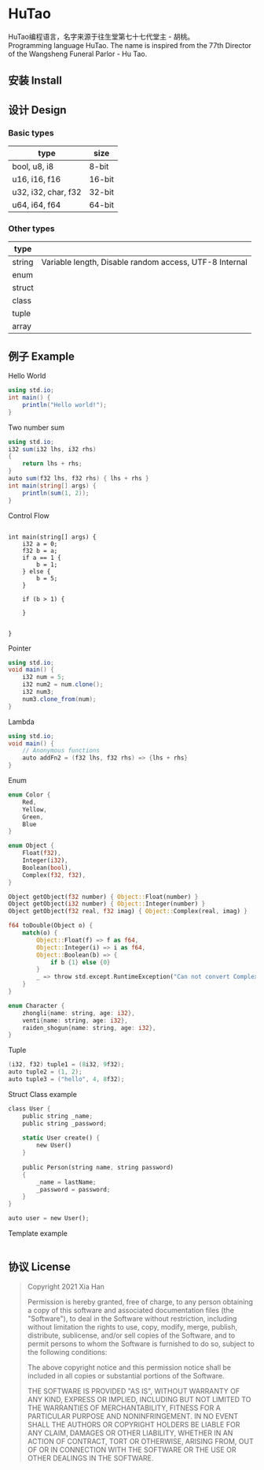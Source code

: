 # HuTao
HuTao编程语言，名字来源于往生堂第七十七代堂主 - 胡桃。  
Programming language HuTao. The name is inspired from the 77th Director of the Wangsheng Funeral Parlor - Hu Tao.  



## 安装 Install




## 设计 Design

### Basic types

| type                | size   |
| ------------------- | ------ |
| bool, u8, i8        | 8-bit  |
| u16, i16, f16       | 16-bit |
| u32, i32, char, f32 | 32-bit |
| u64, i64, f64       | 64-bit |

### Other types

| type   |                                                        |
| ------ | ------------------------------------------------------ |
| string | Variable length, Disable random access, UTF-8 Internal |
| enum   |                                                        |
| struct |                                                        |
| class  |                                                        |
| tuple  |                                                        |
| array  |                                                        |





## 例子 Example

Hello World

```c#
using std.io;
int main() {
    println("Hello world!");
}
```

Two number sum

```c#
using std.io;
i32 sum(i32 lhs, i32 rhs)
{
    return lhs + rhs;
}
auto sum(f32 lhs, f32 rhs) { lhs + rhs }
int main(string[] args) {
    println(sum(1, 2));
}
```

Control Flow

```

int main(string[] args) {
	i32 a = 0;
	f32 b = a;
    if a == 1 {
    	b = 1;
    } else {
    	b = 5;
    }
    
    if (b > 1) {
    	
    }
    
    
}
```



Pointer

```c#
using std.io;
void main() {
    i32 num = 5;
    i32 num2 = num.clone();
    i32 num3;
    num3.clone_from(num);
}
```

Lambda

```c#
using std.io;
void main() {
    // Anonymous functions
    auto addFn2 = (f32 lhs, f32 rhs) => {lhs + rhs}
}
```

Enum

```rust
enum Color {
    Red,
    Yellow,
    Green,
    Blue
}

enum Object {
    Float(f32),
    Integer(i32),
	Boolean(bool),
    Complex(f32, f32),
}

Object getObject(f32 number) { Object::Float(number) }
Object getObject(i32 number) { Object::Integer(number) }
Object getObject(f32 real, f32 imag) { Object::Complex(real, imag) }

f64 toDouble(Object o) {
    match(o) {
        Object::Float(f) => f as f64,
        Object::Integer(i) => i as f64,
        Object::Boolean(b) => {
            if b {1} else {0}
        }
        _ => throw std.except.RuntimeException("Can not convert Complex to double")
    }
}

enum Character {
    zhongli{name: string, age: i32},
    venti{name: string, age: i32},
	raiden_shogun{name: string, age: i32},
}
```

Tuple

```c#
(i32, f32) tuple1 = (8i32, 9f32);
auto tuple2 = (1, 2);
auto tuple3 = ("hello", 4, 8f32);
```



Struct Class example

```rust
class User {
	public string _name;
	public string _password;
    
    static User create() {
        new User()
    }
	
	public Person(string name, string password)
   	{
		_name = lastName;
		_password = password;
  	}
}

auto user = new User();

```

Template example

```rust

```





## 协议 License

> Copyright 2021 Xia Han
>
> Permission is hereby granted, free of charge, to any person obtaining a copy of this software and associated documentation files (the "Software"), to deal in the Software without restriction, including without limitation the rights to use, copy, modify, merge, publish, distribute, sublicense, and/or sell copies of the Software, and to permit persons to whom the Software is furnished to do so, subject to the following conditions:
>
> The above copyright notice and this permission notice shall be included in all copies or substantial portions of the Software.
>
> THE SOFTWARE IS PROVIDED "AS IS", WITHOUT WARRANTY OF ANY KIND, EXPRESS OR IMPLIED, INCLUDING BUT NOT LIMITED TO THE WARRANTIES OF MERCHANTABILITY, FITNESS FOR A PARTICULAR PURPOSE AND NONINFRINGEMENT. IN NO EVENT SHALL THE AUTHORS OR COPYRIGHT HOLDERS BE LIABLE FOR ANY CLAIM, DAMAGES OR OTHER LIABILITY, WHETHER IN AN ACTION OF CONTRACT, TORT OR OTHERWISE, ARISING FROM, OUT OF OR IN CONNECTION WITH THE SOFTWARE OR THE USE OR OTHER DEALINGS IN THE SOFTWARE.
